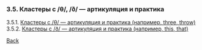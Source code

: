 ### 3.5. Кластеры с /θ/, /ð/ — артикуляция и практика
3.5.1. [Кластеры с /θ/ — артикуляция и практика (например, three, throw)](3.5/3.5.1.md)
3.5.2. [Кластеры с /ð/ — артикуляция и практика (например, this, that)](3.5/3.5.2.md)

[Back](../README.md)

